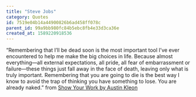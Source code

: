 ```yaml
---
title: "Steve Jobs"
category: Quotes
id: 7519e04b14a44900826b6ad458ff078c
parent_id: 99a9bb980fc84b5ebc8fb4e33d3ca36e
created_at: 1589220918536
---
```


“Remembering that I’ll be dead soon is the most important tool I’ve ever encountered to help me make the big choices in life. Because almost everything—all external expectations, all pride, all fear of embarrassment or failure—these things just fall away in the face of death, leaving only what is truly important. Remembering that you are going to die is the best way I know to avoid the trap of thinking you have something to lose. You are already naked.” from [Show Your Work by Austin Kleon](/brain/Show-Your-Work-by-Austin-Kleon)
    